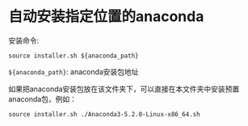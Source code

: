 # 自动安装指定位置的anaconda

安装命令:

```source installer.sh ${anaconda_path}```

```${anaconda_path}```: anaconda安装包地址

如果把anaconda安装包放在该文件夹下，可以直接在本文件夹中安装预置anaconda包，例如：

```source installer.sh ./Anaconda3-5.2.0-Linux-x86_64.sh```